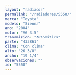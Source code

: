 ```yaml
---
layout: "radiador"
permalink: "/radiadores/5558/"
marca: "Toyota"
modelo: "Sienna"
ano: "2004"
motor: "V6 3.5"
transmision: "Automática"
parte: "433861"
clima: "Con clima"
alto: "26 3/8"
ancho: "19 1/4"
observaciones: ""
id: "5558"
---
```


